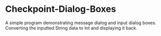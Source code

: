 Checkpoint-Dialog-Boxes
=======================

A simple program demonstrating message dialog and input dialog boxes. Converting the inputted String data to Int and displaying it back.
